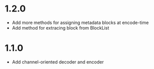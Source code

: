 # 1.2.0

- Add more methods for assigning metadata blocks at encode-time
- Add method for extracing block from BlockList

# 1.1.0

- Add channel-oriented decoder and encoder
